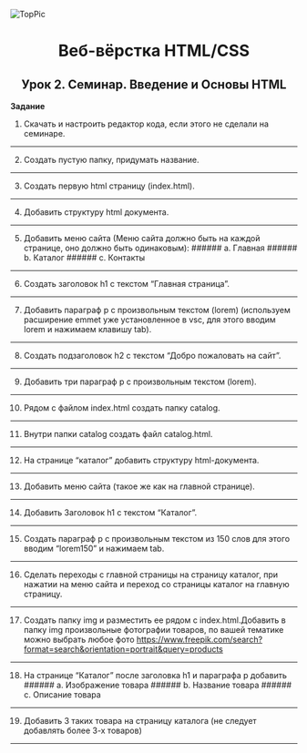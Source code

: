 ![TopPic](https://weaver.com/sites/default/files/2019-06/4010012_l-Printed-HTML-Code---onpage.jpg)

<h1 text align="center"><b>Веб-вёрстка HTML/CSS</b></h1>

<h2 text align="center"><b>Урок 2. Семинар. Введение и Основы HTML</b></h2>

**Задание**

1) Скачать и настроить редактор кода, если этого не сделали на семинаре.
***
2) Создать пустую папку, придумать название.
***
3) Создать первую html страницу (index.html).
***
4) Добавить структуру html документа.
***
5) Добавить меню сайта (Меню сайта должно быть на каждой странице, оно должно быть одинаковым): ###### a. Главная ###### b. Каталог ###### c. Контакты
***
6) Создать заголовок h1 с текстом “Главная страница”.
***
7) Добавить параграф p с произвольным текстом (lorem) (используем расширение emmet уже установленное в vsc, для этого вводим lorem и нажимаем клавишу tab).
***
8) Создать подзаголовок h2 с текстом “Добро пожаловать на сайт”.
***
9) Добавить три параграф p с произвольным текстом (lorem).
***
10) Рядом с файлом index.html создать папку catalog.
***
11) Внутри папки catalog создать файл catalog.html.
***
12) На странице “каталог” добавить структуру html-документа.
***
13) Добавить меню сайта (такое же как на главной странице).
***
14) Добавить Заголовок h1 с текстом “Каталог”.
***
15) Создать параграф p с произвольным текстом из 150 слов для этого вводим “lorem150” и нажимаем tab.
***
16) Сделать переходы с главной страницы на страницу каталог, при нажатии на меню сайта и переход со страницы каталог на главную страницу.
***
17) Создать папку img и разместить ее рядом с index.html.Добавить в папку img произвольные фотографии товаров, по вашей тематике можно выбрать любое фото https://www.freepik.com/search?format=search&orientation=portrait&query=products
***
18) На странице “Каталог” после заголовка h1 и параграфа p добавить ###### a. Изображение товара ###### b. Название товара ###### c. Описание товара
***
19) Добавить 3 таких товара на страницу каталога (не следует добавлять более 3-х товаров)
***